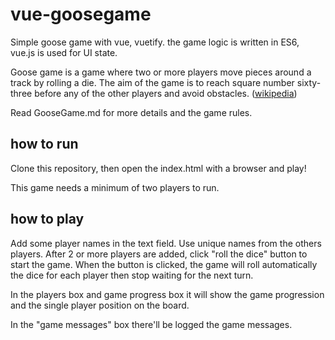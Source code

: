 # vue-goosegame

Simple goose game with vue, vuetify. the game logic is written in ES6, vue.js is used for UI state.

Goose game is a game where two or more players move pieces around a track by rolling a die. The aim of the game is to reach square number sixty-three before any of the other players and avoid obstacles. ([wikipedia](https://en.wikipedia.org/wiki/Game_of_the_Goose))

Read GooseGame.md for more details and the game rules.

## how to run

Clone this repository, then open the index.html with a browser and play!

This game needs a minimum of two players to run.

## how to play

Add some player names in the text field. Use unique names from the others players. 
After 2 or more players are added, click "roll the dice" button to start the game.
When the button is clicked, the game will roll automatically the dice for each player then stop waiting for the next turn.

In the players box and game progress box it will show the game progression and the single player position on the board.

In the "game messages" box there'll be logged the game messages.